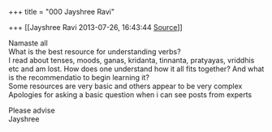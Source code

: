 +++
title = "000 Jayshree Ravi"

+++
[[Jayshree Ravi	2013-07-26, 16:43:44 [Source](https://groups.google.com/g/samskrita/c/DxLsLlF0CPQ)]]



Namaste all  
What is the best resource for understanding verbs?  
I read about tenses, moods, ganas, kridanta, tinnanta, pratyayas, vriddhis etc and am lost. How does one understand how it all fits together? And what is the recommendatio to begin learning it?  
Some resources are very basic and others appear to be very complex  
Apologies for asking a basic question when i can see posts from experts

Please advise  
Jayshree

